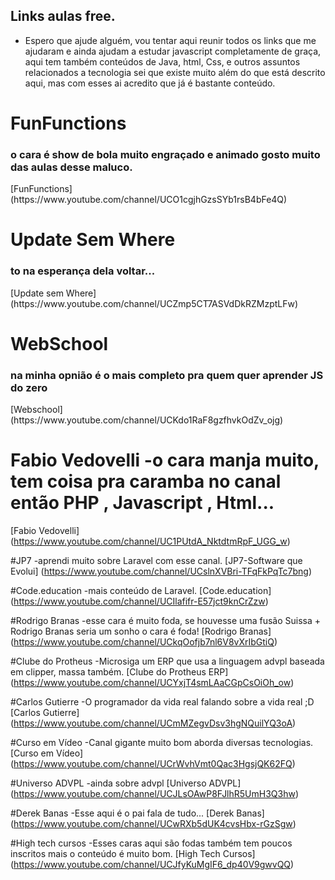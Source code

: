 ## Links aulas free.

- Espero que ajude alguém, vou tentar aqui reunir todos os links que me ajudaram e ainda ajudam a estudar javascript completamente de graça, aqui tem também conteúdos de Java, html, Css, e outros assuntos relacionados a tecnologia sei que existe muito além do que está descrito aqui, mas com esses ai acredito que já é bastante conteúdo.

# FunFunctions 
<h3>o cara é show de bola muito engraçado e animado gosto muito das aulas desse maluco.</h3>
[FunFunctions](https://www.youtube.com/channel/UCO1cgjhGzsSYb1rsB4bFe4Q)

# Update Sem Where 
<h3>to na esperança dela voltar...</h3>
[Update sem Where](https://www.youtube.com/channel/UCZmp5CT7ASVdDkRZMzptLFw)

# WebSchool 
<h3>na minha opnião é o mais completo pra quem quer aprender JS do zero</h3>
[Webschool] (https://www.youtube.com/channel/UCKdo1RaF8gzfhvkOdZv_ojg)

# Fabio Vedovelli -o cara manja muito, tem coisa pra caramba no canal então PHP , Javascript , Html...
[Fabio Vedovelli] (https://www.youtube.com/channel/UC1PUtdA_NktdtmRpF_UGG_w)

#JP7 -aprendi muito sobre Laravel com esse canal.
[JP7-Software que Evolui] (https://www.youtube.com/channel/UCslnXVBri-TFqFkPqTc7bng)

#Code.education -mais conteúdo de Laravel.
[Code.education] (https://www.youtube.com/channel/UCIlafifr-E57jct9knCrZzw)

#Rodrigo Branas -esse cara é muito foda, se houvesse uma fusão Suissa + Rodrigo Branas seria um sonho o cara é foda!
[Rodrigo Branas] (https://www.youtube.com/channel/UCkqOofjb7nl6V8vXrIbGtiQ)

#Clube do Protheus -Microsiga um ERP que usa a linguagem advpl baseada em clipper, massa também.
[Clube do Protheus ERP] (https://www.youtube.com/channel/UCYxjT4smLAaCGpCsOiOh_ow)

#Carlos Gutierre -O programador da vida real falando sobre a vida real ;D
[Carlos Gutierre] (https://www.youtube.com/channel/UCmMZegvDsv3hgNQuilYQ3oA)

#Curso em Vídeo -Canal gigante muito bom aborda diversas tecnologias.
[Curso em Vídeo] (https://www.youtube.com/channel/UCrWvhVmt0Qac3HgsjQK62FQ)

#Universo ADVPL -ainda sobre advpl
[Universo ADVPL] (https://www.youtube.com/channel/UCJLsOAwP8FJlhR5UmH3Q3hw)

#Derek Banas -Esse aqui é o pai fala de tudo...
[Derek Banas] (https://www.youtube.com/channel/UCwRXb5dUK4cvsHbx-rGzSgw)

#High tech cursos -Esses caras aqui são fodas também tem poucos inscritos mais o conteúdo é muito bom.
[High Tech Cursos] (https://www.youtube.com/channel/UCJfyKuMgIF6_dp40V9gwvQQ)


